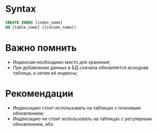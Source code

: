 # Syntax
```sql
CREATE INDEX [index_name]
ON [table_name] ([column_name])
```
# Важно помнить
- Индексам необходимо место для хранения;
- При добавлении данных в БД сначала обновляется исходная таблица, а затем её индексы;
# Рекомендации
- Индексацию стоит использовать на таблицах с плановым обновлением;
- Индексацию не стоит использовать на таблицах с регулярным обновлением, ибо 